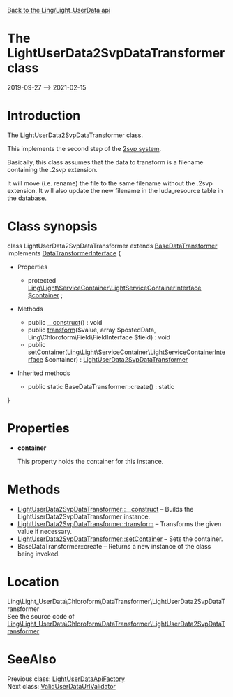 [Back to the Ling/Light_UserData api](https://github.com/lingtalfi/Light_UserData/blob/master/doc/api/Ling/Light_UserData.md)



The LightUserData2SvpDataTransformer class
================
2019-09-27 --> 2021-02-15






Introduction
============

The LightUserData2SvpDataTransformer class.


This implements the second step of the [2svp system](https://github.com/lingtalfi/TheBar/blob/master/discussions/ajax-file-upload.md#2-steps-validation-process).

Basically, this class assumes that the data to transform is a filename containing the .2svp extension.

It will move (i.e. rename) the file to the same filename without the .2svp extension.
It will also update the new filename in the luda_resource table in the database.



Class synopsis
==============


class <span class="pl-k">LightUserData2SvpDataTransformer</span> extends [BaseDataTransformer](https://github.com/lingtalfi/Chloroform/blob/master/doc/api/Ling/Chloroform/DataTransformer/BaseDataTransformer.md) implements [DataTransformerInterface](https://github.com/lingtalfi/Chloroform/blob/master/doc/api/Ling/Chloroform/DataTransformer/DataTransformerInterface.md) {

- Properties
    - protected [Ling\Light\ServiceContainer\LightServiceContainerInterface](https://github.com/lingtalfi/Light/blob/master/doc/api/Ling/Light/ServiceContainer/LightServiceContainerInterface.md) [$container](#property-container) ;

- Methods
    - public [__construct](https://github.com/lingtalfi/Light_UserData/blob/master/doc/api/Ling/Light_UserData/Chloroform/DataTransformer/LightUserData2SvpDataTransformer/__construct.md)() : void
    - public [transform](https://github.com/lingtalfi/Light_UserData/blob/master/doc/api/Ling/Light_UserData/Chloroform/DataTransformer/LightUserData2SvpDataTransformer/transform.md)($value, array $postedData, Ling\Chloroform\Field\FieldInterface $field) : void
    - public [setContainer](https://github.com/lingtalfi/Light_UserData/blob/master/doc/api/Ling/Light_UserData/Chloroform/DataTransformer/LightUserData2SvpDataTransformer/setContainer.md)([Ling\Light\ServiceContainer\LightServiceContainerInterface](https://github.com/lingtalfi/Light/blob/master/doc/api/Ling/Light/ServiceContainer/LightServiceContainerInterface.md) $container) : [LightUserData2SvpDataTransformer](https://github.com/lingtalfi/Light_UserData/blob/master/doc/api/Ling/Light_UserData/Chloroform/DataTransformer/LightUserData2SvpDataTransformer.md)

- Inherited methods
    - public static BaseDataTransformer::create() : static

}




Properties
=============

- <span id="property-container"><b>container</b></span>

    This property holds the container for this instance.
    
    



Methods
==============

- [LightUserData2SvpDataTransformer::__construct](https://github.com/lingtalfi/Light_UserData/blob/master/doc/api/Ling/Light_UserData/Chloroform/DataTransformer/LightUserData2SvpDataTransformer/__construct.md) &ndash; Builds the LightUserData2SvpDataTransformer instance.
- [LightUserData2SvpDataTransformer::transform](https://github.com/lingtalfi/Light_UserData/blob/master/doc/api/Ling/Light_UserData/Chloroform/DataTransformer/LightUserData2SvpDataTransformer/transform.md) &ndash; Transforms the given value if necessary.
- [LightUserData2SvpDataTransformer::setContainer](https://github.com/lingtalfi/Light_UserData/blob/master/doc/api/Ling/Light_UserData/Chloroform/DataTransformer/LightUserData2SvpDataTransformer/setContainer.md) &ndash; Sets the container.
- BaseDataTransformer::create &ndash; Returns a new instance of the class being invoked.





Location
=============
Ling\Light_UserData\Chloroform\DataTransformer\LightUserData2SvpDataTransformer<br>
See the source code of [Ling\Light_UserData\Chloroform\DataTransformer\LightUserData2SvpDataTransformer](https://github.com/lingtalfi/Light_UserData/blob/master/Chloroform/DataTransformer/LightUserData2SvpDataTransformer.php)



SeeAlso
==============
Previous class: [LightUserDataApiFactory](https://github.com/lingtalfi/Light_UserData/blob/master/doc/api/Ling/Light_UserData/Api/Generated/LightUserDataApiFactory.md)<br>Next class: [ValidUserDataUrlValidator](https://github.com/lingtalfi/Light_UserData/blob/master/doc/api/Ling/Light_UserData/Chloroform/Validator/ValidUserDataUrlValidator.md)<br>
